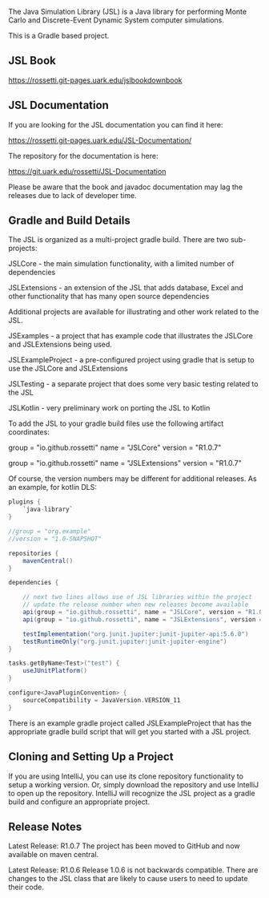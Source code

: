 The Java Simulation Library (JSL) is a Java library for performing Monte Carlo and Discrete-Event
Dynamic System computer simulations.

This is a Gradle based project.

## JSL Book

https://rossetti.git-pages.uark.edu/jslbookdownbook

## JSL Documentation

If you are looking for the JSL documentation you can find it here:

https://rossetti.git-pages.uark.edu/JSL-Documentation/

The repository for the documentation is here:

https://git.uark.edu/rossetti/JSL-Documentation

Please be aware that the book and javadoc documentation may lag the releases due to lack of developer time.

## Gradle and Build Details

The JSL is organized as a multi-project gradle build.  There are two sub-projects:

JSLCore - the main simulation functionality, with a limited number of dependencies

JSLExtensions - an extension of the JSL that adds database, Excel and other functionality that has many open source dependencies

Additional projects are available for illustrating and other work related to the JSL.

JSExamples - a project that has example code that illustrates the JSLCore and JSLExtensions being used.

JSLExampleProject - a pre-configured project using gradle that is setup to use the JSLCore and JSLExtensions

JSLTesting - a separate project that does some very basic testing related to the JSL

JSLKotlin - very preliminary work on porting the JSL to Kotlin

To add the JSL to your gradle build files use the following artifact coordinates:

group = "io.github.rossetti"
name = "JSLCore"
version = "R1.0.7"

group = "io.github.rossetti"
name = "JSLExtensions"
version = "R1.0.7"

Of course, the version numbers may be different for additional releases. As an example, for kotlin DLS:

```gradle
plugins {
    `java-library`
}

//group = "org.example"
//version = "1.0-SNAPSHOT"

repositories {
    mavenCentral()
}

dependencies {

    // next two lines allows use of JSL libraries within the project
    // update the release number when new releases become available
    api(group = "io.github.rossetti", name = "JSLCore", version = "R1.0.7")
    api(group = "io.github.rossetti", name = "JSLExtensions", version = "R1.0.7")

    testImplementation("org.junit.jupiter:junit-jupiter-api:5.6.0")
    testRuntimeOnly("org.junit.jupiter:junit-jupiter-engine")
}

tasks.getByName<Test>("test") {
    useJUnitPlatform()
}

configure<JavaPluginConvention> {
    sourceCompatibility = JavaVersion.VERSION_11
}
```

There is an example gradle project called JSLExampleProject that has the appropriate gradle build script that will get you started with a JSL project.

## Cloning and Setting Up a Project

If you are using IntelliJ, you can use its clone repository functionality to 
setup a working version. Or, simply download the repository and use IntelliJ to open up
the repository.  IntelliJ will recognize the JSL project as a gradle build and configure an appropriate project.

## Release Notes

Latest Release: R1.0.7
	The project has been moved to GitHub and now available on maven central.

Latest Release: R1.0.6
	Release 1.0.6 is not backwards compatible. There are changes to the JSL class that are likely to cause users to need to update their code.